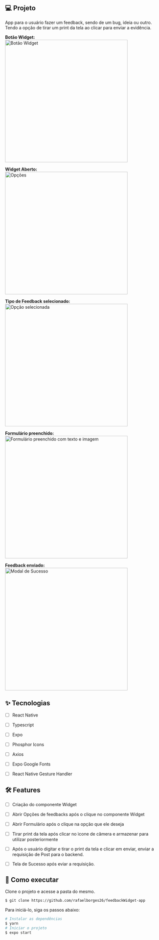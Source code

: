 ## 💻 Projeto
App para o usuário fazer um feedback, sendo de um bug, ideia ou outro. Tendo a opção de tirar um print da tela ao clicar para enviar a evidência.


<strong>Botão Widget:</strong>
<br/>
<img src="src/assets/github/Widget.jpeg" alt="Botão Widget" width="400px" />

<strong>Widget Aberto:</strong>
<br/>
<img src="src/assets/github/Options.jpeg" alt="Opções" width="400px" />

<strong>Tipo de Feedback selecionado:</strong>
<br/>
<img src="src/assets/github/OptionSelected.jpeg" alt="Opção selecionada" width="400px" />

<strong>Formulário preenchido:</strong>
<br/>
<img src="src/assets/github/Form.jpeg" alt="Formulário preenchido com texto e imagem" width="400px" />

<strong>Feedback enviado:</strong>
<br/>
<img src="src/assets/github/Success.jpeg" alt="Modal de Sucesso" width="400px" />

## ✨ Tecnologias

-   [ ] React Native
-   [ ] Typescript
-   [ ] Expo
-   [ ] Phosphor Icons
-   [ ] Axios
-   [ ] Expo Google Fonts
-   [ ] React Native Gesture Handler


## :hammer_and_wrench: Features 

-   [ ] Criação do componente Widget
-   [ ] Abrir Opções de feedbacks após o clique no componente Widget
-   [ ] Abrir Formulário após o clique na opção que ele deseja
-   [ ] Tirar print da tela após clicar no ìcone de câmera e armazenar para utilizar posteriormente
-   [ ] Após o usuário digitar e tirar o print da tela e clicar em enviar, enviar a requisição de Post para o backend.
-   [ ] Tela de Sucesso após eviar a requisição.



## 🚀 Como executar

Clone o projeto e acesse a pasta do mesmo.

```bash
$ git clone https://github.com/rafaelborges26/feedbackWidget-app
```

Para iniciá-lo, siga os passos abaixo:
```bash
# Instalar as dependências
$ yarn
# Iniciar o projeto
$ expo start
```
